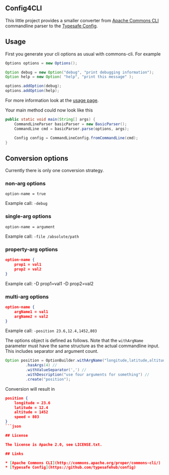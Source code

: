 ## Config4CLI

This little project provides a smaller converter from [Apache Commons CLI](http://commons.apache.org/proper/commons-cli/) commandline parser to the [Typesafe Config](https://github.com/typesafehub/config).

## Usage

First you generate your cli options as usual with commons-cli. For example

```java
Options options = new Options();

Option debug = new Option("debug", "print debugging information");
Option help = new Option( "help", "print this message" );

options.addOption(debug);
options.addOption(help);
```

For more information look at the [usage page](http://commons.apache.org/proper/commons-cli/usage.html).

Your main method could now look like this

```java
public static void main(String[] args) {
    CommandLineParser basicParser = new BasicParser();
    CommandLine cmd = basicParser.parse(options, args);

    Config config = CommandLineConfig.fromCommandLine(cmd);
}
```

## Conversion options

Currently there is only one conversion strategy.

### non-arg options
 
`option-name = true`
 
Example call: `-debug`


### single-arg options
 
`option-name = argument`
 
Example call: `-file /absolute/path`

### property-arg options

```json
option-name {
    prop1 = val1
    prop2 = val2
}
```
Example call: -D prop1=val1 -D prop2=val2

### multi-arg options

```json
option-name {
    argName1 = val1
    argName2 = val2
}
```

Example call: `-position 23.6,12.4,1452,803`

The options object is defined as follows. Note that the `withArgName` parameter must
have the same structure as the actual commandline input. This includes separator and 
argument count.

```java
Option position = OptionBuilder.withArgName("longitude,latitude,altitude,speed") //
         .hasArgs(4) //
         .withValueSeparator(',') //
         .withDescription("use four arguments for something") //
         .create("position");
```

Conversion will result in 

```json
position {
    longitude = 23.6
    latitude = 12.4
    altitude = 1452
    speed = 803
}
```json

## License

The license is Apache 2.0, see LICENSE.txt.

## Links

* [Apache Commons CLI](http://commons.apache.org/proper/commons-cli/)
* [Typesafe Config](https://github.com/typesafehub/config)
